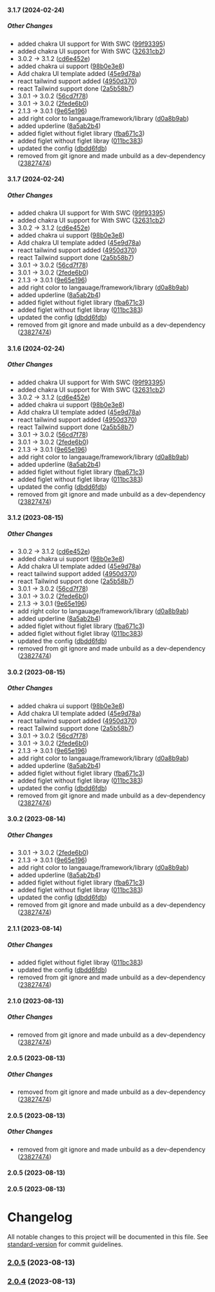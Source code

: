 #### 3.1.7 (2024-02-24)

##### Other Changes

*  added chakra UI support for With SWC ([99f93395](https://github.com/HarshKumarraghav/balloon.js/commit/99f93395819221b55be1ac0039e798ad0ee87eb5))
*  added chakra UI support for With SWC ([32631cb2](https://github.com/HarshKumarraghav/balloon.js/commit/32631cb2403cc3b07eb911cc0e7ca1bf90ff145e))
*  3.0.2 -> 3.1.2 ([cd6e452e](https://github.com/HarshKumarraghav/balloon.js/commit/cd6e452e2d1526eeac4097699c4b91e002a0de73))
*  added chakra ui support ([98b0e3e8](https://github.com/HarshKumarraghav/balloon.js/commit/98b0e3e8742f7b01c582c8d7fbc301af296accd9))
*  Add chakra UI template added ([45e9d78a](https://github.com/HarshKumarraghav/balloon.js/commit/45e9d78acd7e784e39d37d6820af710a00cd7c7e))
*  react tailwind support added ([4950d370](https://github.com/HarshKumarraghav/balloon.js/commit/4950d370726bceb2f3c42cc5ebaa2f11478663a9))
*  react Tailwind support done ([2a5b58b7](https://github.com/HarshKumarraghav/balloon.js/commit/2a5b58b72444f6d1e67633aa874736fd096ae831))
*  3.0.1 -> 3.0.2 ([56cd7f78](https://github.com/HarshKumarraghav/balloon.js/commit/56cd7f7820f8225e4266f9aa70c3fb8da5cd4e60))
*  3.0.1 -> 3.0.2 ([2fede6b0](https://github.com/HarshKumarraghav/balloon.js/commit/2fede6b06de12e9f407ba9190ce6e40433d2a5ee))
*  2.1.3 -> 3.0.1 ([9e65e196](https://github.com/HarshKumarraghav/balloon.js/commit/9e65e196d910a9e970c1e30024333832744af9f8))
*  add right color to langauage/framework/library ([d0a8b9ab](https://github.com/HarshKumarraghav/balloon.js/commit/d0a8b9abb1020c0684d03c8a030dd8b0a7b021be))
*  added upderline ([8a5ab2b4](https://github.com/HarshKumarraghav/balloon.js/commit/8a5ab2b4b913688472beaade83070e03d6ef0fc7))
*  added figlet without figlet library ([fba671c3](https://github.com/HarshKumarraghav/balloon.js/commit/fba671c3debc7c887bbd3e3f0a19ad2af617f5f8))
*  added figlet without figlet libray ([011bc383](https://github.com/HarshKumarraghav/balloon.js/commit/011bc3836f726cfc5467c2e3d2a742c703c826e1))
*  updated the config ([dbdd6fdb](https://github.com/HarshKumarraghav/balloon.js/commit/dbdd6fdbd3bfcc451c1937768affb0bc9deaa2dc))
*  removed from git ignore and made unbuild as a dev-dependency ([23827474](https://github.com/HarshKumarraghav/balloon.js/commit/23827474a2474d57928d85b76afdb29a07ecc02a))

#### 3.1.7 (2024-02-24)

##### Other Changes

- added chakra UI support for With SWC ([99f93395](https://github.com/HarshKumarraghav/balloon.js/commit/99f93395819221b55be1ac0039e798ad0ee87eb5))
- added chakra UI support for With SWC ([32631cb2](https://github.com/HarshKumarraghav/balloon.js/commit/32631cb2403cc3b07eb911cc0e7ca1bf90ff145e))
- 3.0.2 -> 3.1.2 ([cd6e452e](https://github.com/HarshKumarraghav/balloon.js/commit/cd6e452e2d1526eeac4097699c4b91e002a0de73))
- added chakra ui support ([98b0e3e8](https://github.com/HarshKumarraghav/balloon.js/commit/98b0e3e8742f7b01c582c8d7fbc301af296accd9))
- Add chakra UI template added ([45e9d78a](https://github.com/HarshKumarraghav/balloon.js/commit/45e9d78acd7e784e39d37d6820af710a00cd7c7e))
- react tailwind support added ([4950d370](https://github.com/HarshKumarraghav/balloon.js/commit/4950d370726bceb2f3c42cc5ebaa2f11478663a9))
- react Tailwind support done ([2a5b58b7](https://github.com/HarshKumarraghav/balloon.js/commit/2a5b58b72444f6d1e67633aa874736fd096ae831))
- 3.0.1 -> 3.0.2 ([56cd7f78](https://github.com/HarshKumarraghav/balloon.js/commit/56cd7f7820f8225e4266f9aa70c3fb8da5cd4e60))
- 3.0.1 -> 3.0.2 ([2fede6b0](https://github.com/HarshKumarraghav/balloon.js/commit/2fede6b06de12e9f407ba9190ce6e40433d2a5ee))
- 2.1.3 -> 3.0.1 ([9e65e196](https://github.com/HarshKumarraghav/balloon.js/commit/9e65e196d910a9e970c1e30024333832744af9f8))
- add right color to langauage/framework/library ([d0a8b9ab](https://github.com/HarshKumarraghav/balloon.js/commit/d0a8b9abb1020c0684d03c8a030dd8b0a7b021be))
- added upderline ([8a5ab2b4](https://github.com/HarshKumarraghav/balloon.js/commit/8a5ab2b4b913688472beaade83070e03d6ef0fc7))
- added figlet without figlet library ([fba671c3](https://github.com/HarshKumarraghav/balloon.js/commit/fba671c3debc7c887bbd3e3f0a19ad2af617f5f8))
- added figlet without figlet libray ([011bc383](https://github.com/HarshKumarraghav/balloon.js/commit/011bc3836f726cfc5467c2e3d2a742c703c826e1))
- updated the config ([dbdd6fdb](https://github.com/HarshKumarraghav/balloon.js/commit/dbdd6fdbd3bfcc451c1937768affb0bc9deaa2dc))
- removed from git ignore and made unbuild as a dev-dependency ([23827474](https://github.com/HarshKumarraghav/balloon.js/commit/23827474a2474d57928d85b76afdb29a07ecc02a))

#### 3.1.6 (2024-02-24)

##### Other Changes

- added chakra UI support for With SWC ([99f93395](https://github.com/HarshKumarraghav/balloon.js/commit/99f93395819221b55be1ac0039e798ad0ee87eb5))
- added chakra UI support for With SWC ([32631cb2](https://github.com/HarshKumarraghav/balloon.js/commit/32631cb2403cc3b07eb911cc0e7ca1bf90ff145e))
- 3.0.2 -> 3.1.2 ([cd6e452e](https://github.com/HarshKumarraghav/balloon.js/commit/cd6e452e2d1526eeac4097699c4b91e002a0de73))
- added chakra ui support ([98b0e3e8](https://github.com/HarshKumarraghav/balloon.js/commit/98b0e3e8742f7b01c582c8d7fbc301af296accd9))
- Add chakra UI template added ([45e9d78a](https://github.com/HarshKumarraghav/balloon.js/commit/45e9d78acd7e784e39d37d6820af710a00cd7c7e))
- react tailwind support added ([4950d370](https://github.com/HarshKumarraghav/balloon.js/commit/4950d370726bceb2f3c42cc5ebaa2f11478663a9))
- react Tailwind support done ([2a5b58b7](https://github.com/HarshKumarraghav/balloon.js/commit/2a5b58b72444f6d1e67633aa874736fd096ae831))
- 3.0.1 -> 3.0.2 ([56cd7f78](https://github.com/HarshKumarraghav/balloon.js/commit/56cd7f7820f8225e4266f9aa70c3fb8da5cd4e60))
- 3.0.1 -> 3.0.2 ([2fede6b0](https://github.com/HarshKumarraghav/balloon.js/commit/2fede6b06de12e9f407ba9190ce6e40433d2a5ee))
- 2.1.3 -> 3.0.1 ([9e65e196](https://github.com/HarshKumarraghav/balloon.js/commit/9e65e196d910a9e970c1e30024333832744af9f8))
- add right color to langauage/framework/library ([d0a8b9ab](https://github.com/HarshKumarraghav/balloon.js/commit/d0a8b9abb1020c0684d03c8a030dd8b0a7b021be))
- added upderline ([8a5ab2b4](https://github.com/HarshKumarraghav/balloon.js/commit/8a5ab2b4b913688472beaade83070e03d6ef0fc7))
- added figlet without figlet library ([fba671c3](https://github.com/HarshKumarraghav/balloon.js/commit/fba671c3debc7c887bbd3e3f0a19ad2af617f5f8))
- added figlet without figlet libray ([011bc383](https://github.com/HarshKumarraghav/balloon.js/commit/011bc3836f726cfc5467c2e3d2a742c703c826e1))
- updated the config ([dbdd6fdb](https://github.com/HarshKumarraghav/balloon.js/commit/dbdd6fdbd3bfcc451c1937768affb0bc9deaa2dc))
- removed from git ignore and made unbuild as a dev-dependency ([23827474](https://github.com/HarshKumarraghav/balloon.js/commit/23827474a2474d57928d85b76afdb29a07ecc02a))

#### 3.1.2 (2023-08-15)

##### Other Changes

- 3.0.2 -> 3.1.2 ([cd6e452e](https://github.com/HarshKumarraghav/balloon.js/commit/cd6e452e2d1526eeac4097699c4b91e002a0de73))
- added chakra ui support ([98b0e3e8](https://github.com/HarshKumarraghav/balloon.js/commit/98b0e3e8742f7b01c582c8d7fbc301af296accd9))
- Add chakra UI template added ([45e9d78a](https://github.com/HarshKumarraghav/balloon.js/commit/45e9d78acd7e784e39d37d6820af710a00cd7c7e))
- react tailwind support added ([4950d370](https://github.com/HarshKumarraghav/balloon.js/commit/4950d370726bceb2f3c42cc5ebaa2f11478663a9))
- react Tailwind support done ([2a5b58b7](https://github.com/HarshKumarraghav/balloon.js/commit/2a5b58b72444f6d1e67633aa874736fd096ae831))
- 3.0.1 -> 3.0.2 ([56cd7f78](https://github.com/HarshKumarraghav/balloon.js/commit/56cd7f7820f8225e4266f9aa70c3fb8da5cd4e60))
- 3.0.1 -> 3.0.2 ([2fede6b0](https://github.com/HarshKumarraghav/balloon.js/commit/2fede6b06de12e9f407ba9190ce6e40433d2a5ee))
- 2.1.3 -> 3.0.1 ([9e65e196](https://github.com/HarshKumarraghav/balloon.js/commit/9e65e196d910a9e970c1e30024333832744af9f8))
- add right color to langauage/framework/library ([d0a8b9ab](https://github.com/HarshKumarraghav/balloon.js/commit/d0a8b9abb1020c0684d03c8a030dd8b0a7b021be))
- added upderline ([8a5ab2b4](https://github.com/HarshKumarraghav/balloon.js/commit/8a5ab2b4b913688472beaade83070e03d6ef0fc7))
- added figlet without figlet library ([fba671c3](https://github.com/HarshKumarraghav/balloon.js/commit/fba671c3debc7c887bbd3e3f0a19ad2af617f5f8))
- added figlet without figlet libray ([011bc383](https://github.com/HarshKumarraghav/balloon.js/commit/011bc3836f726cfc5467c2e3d2a742c703c826e1))
- updated the config ([dbdd6fdb](https://github.com/HarshKumarraghav/balloon.js/commit/dbdd6fdbd3bfcc451c1937768affb0bc9deaa2dc))
- removed from git ignore and made unbuild as a dev-dependency ([23827474](https://github.com/HarshKumarraghav/balloon.js/commit/23827474a2474d57928d85b76afdb29a07ecc02a))

#### 3.0.2 (2023-08-15)

##### Other Changes

- added chakra ui support ([98b0e3e8](https://github.com/HarshKumarraghav/balloon.js/commit/98b0e3e8742f7b01c582c8d7fbc301af296accd9))
- Add chakra UI template added ([45e9d78a](https://github.com/HarshKumarraghav/balloon.js/commit/45e9d78acd7e784e39d37d6820af710a00cd7c7e))
- react tailwind support added ([4950d370](https://github.com/HarshKumarraghav/balloon.js/commit/4950d370726bceb2f3c42cc5ebaa2f11478663a9))
- react Tailwind support done ([2a5b58b7](https://github.com/HarshKumarraghav/balloon.js/commit/2a5b58b72444f6d1e67633aa874736fd096ae831))
- 3.0.1 -> 3.0.2 ([56cd7f78](https://github.com/HarshKumarraghav/balloon.js/commit/56cd7f7820f8225e4266f9aa70c3fb8da5cd4e60))
- 3.0.1 -> 3.0.2 ([2fede6b0](https://github.com/HarshKumarraghav/balloon.js/commit/2fede6b06de12e9f407ba9190ce6e40433d2a5ee))
- 2.1.3 -> 3.0.1 ([9e65e196](https://github.com/HarshKumarraghav/balloon.js/commit/9e65e196d910a9e970c1e30024333832744af9f8))
- add right color to langauage/framework/library ([d0a8b9ab](https://github.com/HarshKumarraghav/balloon.js/commit/d0a8b9abb1020c0684d03c8a030dd8b0a7b021be))
- added upderline ([8a5ab2b4](https://github.com/HarshKumarraghav/balloon.js/commit/8a5ab2b4b913688472beaade83070e03d6ef0fc7))
- added figlet without figlet library ([fba671c3](https://github.com/HarshKumarraghav/balloon.js/commit/fba671c3debc7c887bbd3e3f0a19ad2af617f5f8))
- added figlet without figlet libray ([011bc383](https://github.com/HarshKumarraghav/balloon.js/commit/011bc3836f726cfc5467c2e3d2a742c703c826e1))
- updated the config ([dbdd6fdb](https://github.com/HarshKumarraghav/balloon.js/commit/dbdd6fdbd3bfcc451c1937768affb0bc9deaa2dc))
- removed from git ignore and made unbuild as a dev-dependency ([23827474](https://github.com/HarshKumarraghav/balloon.js/commit/23827474a2474d57928d85b76afdb29a07ecc02a))

#### 3.0.2 (2023-08-14)

##### Other Changes

- 3.0.1 -> 3.0.2 ([2fede6b0](https://github.com/HarshKumarraghav/balloon.js/commit/2fede6b06de12e9f407ba9190ce6e40433d2a5ee))
- 2.1.3 -> 3.0.1 ([9e65e196](https://github.com/HarshKumarraghav/balloon.js/commit/9e65e196d910a9e970c1e30024333832744af9f8))
- add right color to langauage/framework/library ([d0a8b9ab](https://github.com/HarshKumarraghav/balloon.js/commit/d0a8b9abb1020c0684d03c8a030dd8b0a7b021be))
- added upderline ([8a5ab2b4](https://github.com/HarshKumarraghav/balloon.js/commit/8a5ab2b4b913688472beaade83070e03d6ef0fc7))
- added figlet without figlet library ([fba671c3](https://github.com/HarshKumarraghav/balloon.js/commit/fba671c3debc7c887bbd3e3f0a19ad2af617f5f8))
- added figlet without figlet libray ([011bc383](https://github.com/HarshKumarraghav/balloon.js/commit/011bc3836f726cfc5467c2e3d2a742c703c826e1))
- updated the config ([dbdd6fdb](https://github.com/HarshKumarraghav/balloon.js/commit/dbdd6fdbd3bfcc451c1937768affb0bc9deaa2dc))
- removed from git ignore and made unbuild as a dev-dependency ([23827474](https://github.com/HarshKumarraghav/balloon.js/commit/23827474a2474d57928d85b76afdb29a07ecc02a))

#### 2.1.1 (2023-08-14)

##### Other Changes

- added figlet without figlet libray ([011bc383](https://github.com/HarshKumarraghav/balloon.js/commit/011bc3836f726cfc5467c2e3d2a742c703c826e1))
- updated the config ([dbdd6fdb](https://github.com/HarshKumarraghav/balloon.js/commit/dbdd6fdbd3bfcc451c1937768affb0bc9deaa2dc))
- removed from git ignore and made unbuild as a dev-dependency ([23827474](https://github.com/HarshKumarraghav/balloon.js/commit/23827474a2474d57928d85b76afdb29a07ecc02a))

#### 2.1.0 (2023-08-13)

##### Other Changes

- removed from git ignore and made unbuild as a dev-dependency ([23827474](https://github.com/HarshKumarraghav/balloon.js/commit/23827474a2474d57928d85b76afdb29a07ecc02a))

#### 2.0.5 (2023-08-13)

##### Other Changes

- removed from git ignore and made unbuild as a dev-dependency ([23827474](https://github.com/HarshKumarraghav/balloon.js/commit/23827474a2474d57928d85b76afdb29a07ecc02a))

#### 2.0.5 (2023-08-13)

##### Other Changes

- removed from git ignore and made unbuild as a dev-dependency ([23827474](https://github.com/HarshKumarraghav/balloon.js/commit/23827474a2474d57928d85b76afdb29a07ecc02a))

#### 2.0.5 (2023-08-13)

#### 2.0.5 (2023-08-13)

# Changelog

All notable changes to this project will be documented in this file. See [standard-version](https://github.com/conventional-changelog/standard-version) for commit guidelines.

### [2.0.5](https://github.com/HarshKumarraghav/balloon.js/compare/v2.0.4...v2.0.5) (2023-08-13)

### [2.0.4](https://github.com/HarshKumarraghav/balloon.js/compare/v2.0.3...v2.0.4) (2023-08-13)
